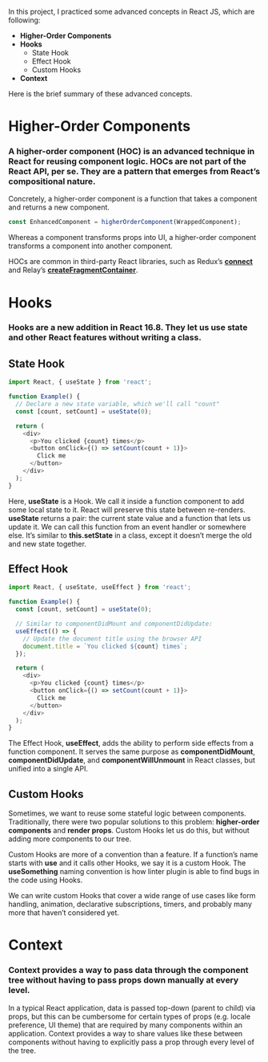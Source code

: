 In this project, I practiced some advanced concepts in React JS, which are following:
- **Higher-Order Components**
- **Hooks**
  - State Hook
  - Effect Hook
  - Custom Hooks
- **Context**

Here is the brief summary of these advanced concepts.

# Higher-Order Components

### A higher-order component (HOC) is an advanced technique in React for reusing component logic. HOCs are not part of the React API, per se. They are a pattern that emerges from React’s compositional nature.

Concretely, a higher-order component is a function that takes a component and returns a new component.

```javascript
const EnhancedComponent = higherOrderComponent(WrappedComponent);
```
Whereas a component transforms props into UI, a higher-order component transforms a component into another component.

HOCs are common in third-party React libraries, such as Redux’s **[connect](https://github.com/reduxjs/react-redux/blob/master/docs/api/connect.md#connect)** and Relay’s **[createFragmentContainer](https://relay.dev/docs/en/fragment-container.html)**.

# Hooks

### Hooks are a new addition in React 16.8. They let us use state and other React features without writing a class.

## State Hook
```javascript
import React, { useState } from 'react';

function Example() {
  // Declare a new state variable, which we'll call "count"
  const [count, setCount] = useState(0);

  return (
    <div>
      <p>You clicked {count} times</p>
      <button onClick={() => setCount(count + 1)}>
        Click me
      </button>
    </div>
  );
}
```

Here, **useState** is a Hook. We call it inside a function component to add some local state to it. React will preserve this state between re-renders. **useState** returns a pair: the current state value and a function that lets us update it. We can call this function from an event handler or somewhere else. It’s similar to **this.setState** in a class, except it doesn’t merge the old and new state together.

## Effect Hook
```javascript
import React, { useState, useEffect } from 'react';

function Example() {
  const [count, setCount] = useState(0);

  // Similar to componentDidMount and componentDidUpdate:
  useEffect(() => {
    // Update the document title using the browser API
    document.title = `You clicked ${count} times`;
  });

  return (
    <div>
      <p>You clicked {count} times</p>
      <button onClick={() => setCount(count + 1)}>
        Click me
      </button>
    </div>
  );
}
```
The Effect Hook, **useEffect**, adds the ability to perform side effects from a function component. It serves the same purpose as **componentDidMount**, **componentDidUpdate**, and **componentWillUnmount** in React classes, but unified into a single API. 

## Custom Hooks
Sometimes, we want to reuse some stateful logic between components. Traditionally, there were two popular solutions to this problem: **higher-order components** and **render props**. Custom Hooks let us do this, but without adding more components to our tree.

Custom Hooks are more of a convention than a feature. If a function’s name starts with **use** and it calls other Hooks, we say it is a custom Hook. The **useSomething** naming convention is how linter plugin is able to find bugs in the code using Hooks.

We can write custom Hooks that cover a wide range of use cases like form handling, animation, declarative subscriptions, timers, and probably many more that haven’t considered yet.

# Context

### Context provides a way to pass data through the component tree without having to pass props down manually at every level.

In a typical React application, data is passed top-down (parent to child) via props, but this can be cumbersome for certain types of props (e.g. locale preference, UI theme) that are required by many components within an application. Context provides a way to share values like these between components without having to explicitly pass a prop through every level of the tree.
